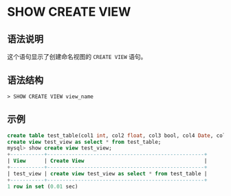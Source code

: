 # **SHOW CREATE VIEW**

## **语法说明**

这个语句显示了创建命名视图的 `CREATE VIEW` 语句。

## **语法结构**

```
> SHOW CREATE VIEW view_name
```

## **示例**

```sql
create table test_table(col1 int, col2 float, col3 bool, col4 Date, col5 varchar(255), col6 text);
create view test_view as select * from test_table;
mysql> show create view test_view;
+-----------+---------------------------------------------------+
| View      | Create View                                       |
+-----------+---------------------------------------------------+
| test_view | create view test_view as select * from test_table |
+-----------+---------------------------------------------------+
1 row in set (0.01 sec)
```
